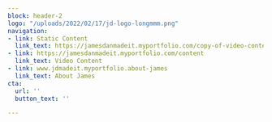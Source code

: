 ```yaml
---
block: header-2
logo: "/uploads/2022/02/17/jd-logo-longmmm.png"
navigation:
- link: Static Content
  link_text: https://jamesdanmadeit.myportfolio.com/copy-of-video-content
- link: https://jamesdanmadeit.myportfolio.com/content
  link_text: Video Content
- link: www.jdmadeit.myportfolio.about-james
  link_text: About James
cta:
  url: ''
  button_text: ''

---
```

